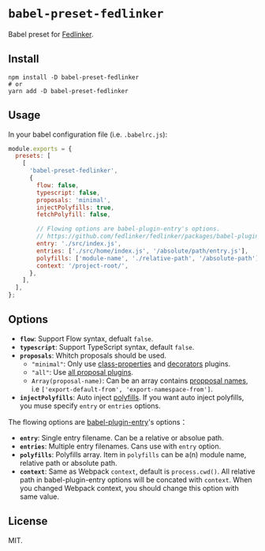 # `babel-preset-fedlinker`

Babel preset for [Fedlinker](https://fedlinker.com/).

## Install

```shell
npm install -D babel-preset-fedlinker
# or
yarn add -D babel-preset-fedlinker
```

## Usage

In your babel configuration file (i.e. `.babelrc.js`):

```js
module.exports = {
  presets: [
    [
      'babel-preset-fedlinker',
      {
        flow: false,
        typescript: false,
        proposals: 'minimal',
        injectPolyfills: true,
        fetchPolyfill: false,

        // Flowing options are babel-plugin-entry's options.
        // https://github.com/fedlinker/fedlinker/packages/babel-plugin-entry/README.md
        entry: './src/index.js',
        entries: ['./src/home/index.js', '/absolute/path/entry.js'],
        polyfills: ['module-name', './relative-path', '/absolute-path'],
        context: '/project-root/',
      },
    ],
  ],
};
```

## Options

- **`flow`**: Support Flow syntax, defualt `false`.
- **`typescript`**: Support TypeScript syntax, default `false`.
- **`proposals`**: Whitch proposals should be used.
  - `"minimal"`: Only use [class-properties](https://babeljs.io/docs/en/babel-plugin-proposal-class-properties) and [decorators](https://babeljs.io/docs/en/babel-plugin-proposal-decorators) plugins.
  - `"all"`: Use [all proposal plugins](https://babeljs.io/docs/en/plugins#experimental).
  - `Array(proposal-name)`: Can be an array contains [propposal names](https://babeljs.io/docs/en/plugins#experimental), i.e `['export-default-from', 'export-namespace-from']`.
- **`injectPolyfills`**: Auto inject [polyfills](https://reactjs.org/docs/javascript-environment-requirements.html). If you want auto inject polyfills, you muse specify `entry` or `entries` options.

The flowing options are [babel-plugin-entry](https://github.com/fedlinker/fedlinker/packages/babel-plugin-entry/README.md)'s options：

- **`entry`**: Single entry filename. Can be a relative or absolue path.
- **`entries`**: Multiple entry filenames. Cans use with `entry` option.
- **`polyfills`**: Polyfills array. Item in `polyfills` can be a(n) module name, relative path or absolute path.
- **`context`**: Same as Webpack `context`, default is `process.cwd()`. All relative path in babel-plugin-entry options will be concated with `context`. When you changed Webpack context, you should change this option with same value.

## License

MIT.
